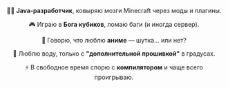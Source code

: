 <p align="center">👨‍💻 <strong>Java-разработчик</strong>, ковыряю мозги Minecraft через моды и плагины.</p>
<p align="center">🎮 Играю в <strong>Бога кубиков</strong>, ломаю баги (и иногда сервер).</p>
<p align="center">🍶 Говорю, что люблю <strong>аниме</strong> — шутка… или нет?</p>
<p align="center">🥂 Люблю воду, только с <strong>"дополнительной прошивкой"</strong> в градусах.</p>
<p align="center">⚡ В свободное время спорю с <strong>компилятором</strong> и чаще всего проигрываю.</p>
